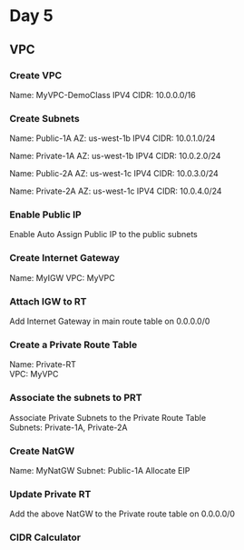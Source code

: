# Day 5  
## VPC  

### Create VPC
Name: MyVPC-DemoClass
IPV4 CIDR: 10.0.0.0/16


### Create Subnets  
Name: Public-1A
AZ: us-west-1b
IPV4 CIDR: 10.0.1.0/24

Name: Private-1A
AZ: us-west-1b
IPV4 CIDR: 10.0.2.0/24

Name: Public-2A
AZ: us-west-1c
IPV4 CIDR: 10.0.3.0/24

Name: Private-2A
AZ: us-west-1c
IPV4 CIDR: 10.0.4.0/24

### Enable Public IP
Enable Auto Assign Public IP to the public subnets 

### Create Internet Gateway
Name: MyIGW
VPC: MyVPC

### Attach IGW to RT
Add Internet Gateway in main route table on 0.0.0.0/0  

### Create a Private Route Table  
Name: Private-RT  
VPC: MyVPC

### Associate the subnets to PRT  
Associate Private Subnets to the Private Route Table  
Subnets: Private-1A, Private-2A  

### Create NatGW 
Name: MyNatGW
Subnet: Public-1A
Allocate EIP 

### Update Private RT 
Add the above NatGW to the Private route table on 0.0.0.0/0

### CIDR Calculator

